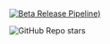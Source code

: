 [![Beta Release Pipeline](https://github.com/AstroturfStudio/Quizzi-Android/actions/workflows/closed-beta-release.yaml/badge.svg))](https://github.com/alicankorkmaz-sudo/Quizzi-Android/actions/workflows/closed-beta-release.yaml)

![GitHub Repo stars](https://img.shields.io/github/stars/alicankorkmaz-sudo/Quizzi-Android)
